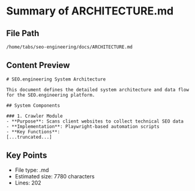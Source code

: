 # Summary of ARCHITECTURE.md
  
## File Path
`/home/tabs/seo-engineering/docs/ARCHITECTURE.md`

## Content Preview
```
# SEO.engineering System Architecture

This document defines the detailed system architecture and data flow for the SEO.engineering platform.

## System Components

### 1. Crawler Module
- **Purpose**: Scans client websites to collect technical SEO data
- **Implementation**: Playwright-based automation scripts
- **Key Functions**:
[...truncated...]
```

## Key Points
- File type: .md
- Estimated size: 7780 characters
- Lines: 202
